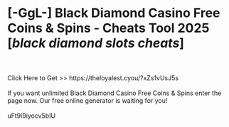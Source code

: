 # [-GgL-] Black Diamond Casino Free Coins & Spins - Cheats Tool 2025 [*black diamond slots cheats*]
<br>
<br>Click Here to Get >> https://theloyalest.cyou/?xZs1vUsJ5s
<br>
<br>If you want unlimited Black Diamond Casino Free Coins & Spins enter the page now. Our free online generator is waiting for you!
<br>
<br>uFt9i9iyocv5bIU

